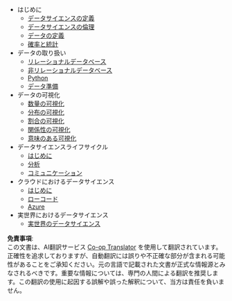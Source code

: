 <!--
CO_OP_TRANSLATOR_METADATA:
{
  "original_hash": "3767555b3cc28a2865c79202f4374204",
  "translation_date": "2025-08-25T16:37:36+00:00",
  "source_file": "docs/_sidebar.md",
  "language_code": "ja"
}
-->
- はじめに
  - [データサイエンスの定義](../1-Introduction/01-defining-data-science/README.md)
  - [データサイエンスの倫理](../1-Introduction/02-ethics/README.md)
  - [データの定義](../1-Introduction/03-defining-data/README.md)
  - [確率と統計](../1-Introduction/04-stats-and-probability/README.md)
- データの取り扱い
  - [リレーショナルデータベース](../2-Working-With-Data/05-relational-databases/README.md)
  - [非リレーショナルデータベース](../2-Working-With-Data/06-non-relational/README.md)
  - [Python](../2-Working-With-Data/07-python/README.md)
  - [データ準備](../2-Working-With-Data/08-data-preparation/README.md)
- データの可視化
  - [数量の可視化](../3-Data-Visualization/09-visualization-quantities/README.md)
  - [分布の可視化](../3-Data-Visualization/10-visualization-distributions/README.md)
  - [割合の可視化](../3-Data-Visualization/11-visualization-proportions/README.md)
  - [関係性の可視化](../3-Data-Visualization/12-visualization-relationships/README.md)
  - [意味のある可視化](../3-Data-Visualization/13-meaningful-visualizations/README.md)
- データサイエンスライフサイクル
  - [はじめに](../4-Data-Science-Lifecycle/14-Introduction/README.md)
  - [分析](../4-Data-Science-Lifecycle/15-analyzing/README.md)
  - [コミュニケーション](../4-Data-Science-Lifecycle/16-communication/README.md)
- クラウドにおけるデータサイエンス
  - [はじめに](../5-Data-Science-In-Cloud/17-Introduction/README.md)
  - [ローコード](../5-Data-Science-In-Cloud/18-Low-Code/README.md)
  - [Azure](../5-Data-Science-In-Cloud/19-Azure/README.md)
- 実世界におけるデータサイエンス
  - [実世界のデータサイエンス](../6-Data-Science-In-Wild/README.md)

**免責事項**:  
この文書は、AI翻訳サービス [Co-op Translator](https://github.com/Azure/co-op-translator) を使用して翻訳されています。正確性を追求しておりますが、自動翻訳には誤りや不正確な部分が含まれる可能性があることをご承知ください。元の言語で記載された文書が正式な情報源とみなされるべきです。重要な情報については、専門の人間による翻訳を推奨します。この翻訳の使用に起因する誤解や誤った解釈について、当方は責任を負いません。